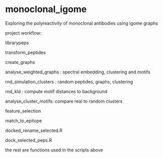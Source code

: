 # monoclonal_igome
Exploring the polyreactivity of monoclonal antibodies using igome graphs


project workflow:

librarypeps

transform_peptides

create_graphs

analyse_weighted_graphs : spectral embedding, clustering and motifs

rnd_simulation_clusters : random peptides, graphs, clustering

rnd_kld :  compute motif distances to background

analyse_cluster_motifs: compare real to random clusters

feature_selection

match_to_epitope

docked_rename_selected.R

dock_selected_peps.R

the rest are functions used in the scripts above
